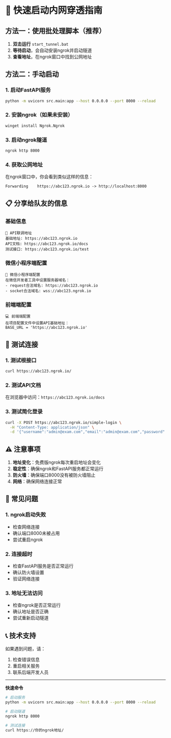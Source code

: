 # 🚀 快速启动内网穿透指南

## 方法一：使用批处理脚本（推荐）

1. **双击运行** `start_tunnel.bat`
2. **等待启动**，会自动安装ngrok并启动隧道
3. **查看地址**，在ngrok窗口中找到公网地址

## 方法二：手动启动

### 1. 启动FastAPI服务
```bash
python -m uvicorn src.main:app --host 0.0.0.0 --port 8000 --reload
```

### 2. 安装ngrok（如果未安装）
```bash
winget install Ngrok.Ngrok
```

### 3. 启动ngrok隧道
```bash
ngrok http 8000
```

### 4. 获取公网地址
在ngrok窗口中，你会看到类似这样的信息：
```
Forwarding    https://abc123.ngrok.io -> http://localhost:8000
```

## 📋 分享给队友的信息

### 基础信息
```
🎯 API联调地址
基础地址: https://abc123.ngrok.io
API文档: https://abc123.ngrok.io/docs
测试接口: https://abc123.ngrok.io/test
```

### 微信小程序端配置
```
📱 微信小程序端配置
在微信开发者工具中设置服务器域名：
- request合法域名: https://abc123.ngrok.io
- socket合法域名: wss://abc123.ngrok.io
```

### 前端端配置
```
💻 前端端配置
在项目配置文件中设置API基础地址：
BASE_URL = 'https://abc123.ngrok.io'
```

## 🔧 测试连接

### 1. 测试根接口
```bash
curl https://abc123.ngrok.io/
```

### 2. 测试API文档
在浏览器中访问：`https://abc123.ngrok.io/docs`

### 3. 测试简化登录
```bash
curl -X POST https://abc123.ngrok.io/simple-login \
  -H "Content-Type: application/json" \
  -d '{"username":"admin@exam.com","email":"admin@exam.com","password":"admin123"}'
```

## ⚠️ 注意事项

1. **地址变化**：免费版ngrok每次重启地址会变化
2. **稳定性**：确保ngrok和FastAPI服务都正常运行
3. **防火墙**：确保端口8000没有被防火墙阻止
4. **网络**：确保网络连接正常

## 🚨 常见问题

### 1. ngrok启动失败
- 检查网络连接
- 确认端口8000未被占用
- 尝试重启ngrok

### 2. 连接超时
- 检查FastAPI服务是否正常运行
- 确认防火墙设置
- 验证网络连接

### 3. 地址无法访问
- 检查ngrok是否正常运行
- 确认地址是否正确
- 尝试重新启动隧道

## 📞 技术支持

如果遇到问题，请：
1. 检查错误信息
2. 重启相关服务
3. 联系后端开发人员

---

**快速命令**
```bash
# 启动服务
python -m uvicorn src.main:app --host 0.0.0.0 --port 8000 --reload

# 启动隧道
ngrok http 8000

# 测试连接
curl https://你的ngrok地址/
``` 
